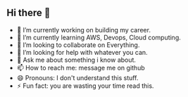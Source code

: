 ## Hi there 👋

- 🔭 I’m currently working on building my career.
- 🌱 I’m currently learning AWS, Devops, Cloud computing.
- 👯 I’m looking to collaborate on Everything.
- 🤔 I’m looking for help with whatever you can.
- 💬 Ask me about something i know about.
- 📫 How to reach me: message me on github
- 😄 Pronouns: I don't understand this stuff.
- ⚡ Fun fact: you are wasting your time read this.

<!--
**cronin-cyber/cronin-cyber** is a ✨ _special_ ✨ repository because its `README.md` (this file) appears on your GitHub profile.

Here are some ideas to get you started:

- 🔭 I’m currently working on ...
- 🌱 I’m currently learning ...
- 👯 I’m looking to collaborate on ...
- 🤔 I’m looking for help with ...
- 💬 Ask me about ...
- 📫 How to reach me: ...
- 😄 Pronouns: ...
- ⚡ Fun fact: ...
-->
